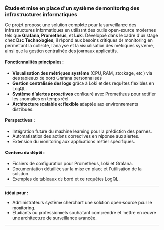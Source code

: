 ### Étude et mise en place d'un système de monitoring des infrastructures informatiques

Ce projet propose une solution complète pour la surveillance des infrastructures informatiques en utilisant des outils open-source modernes tels que **Grafana**, **Prometheus**, et **Loki**. Développé dans le cadre d'un stage chez **Dac Technologies**, il répond aux besoins critiques de monitoring en permettant la collecte, l’analyse et la visualisation des métriques système, ainsi que la gestion centralisée des journaux applicatifs.

#### Fonctionnalités principales :
- **Visualisation des métriques système** (CPU, RAM, stockage, etc.) via des tableaux de bord Grafana personnalisés.
- **Gestion centralisée des logs** grâce à Loki et des requêtes flexibles en LogQL.
- **Système d’alertes proactives** configuré avec Prometheus pour notifier les anomalies en temps réel.
- **Architecture scalable et flexible** adaptée aux environnements distribués.

#### Perspectives :
- Intégration future du machine learning pour la prédiction des pannes.
- Automatisation des actions correctives en réponse aux alertes.
- Extension du monitoring aux applications métier spécifiques.

#### Contenu du dépôt :
- Fichiers de configuration pour Prometheus, Loki et Grafana.
- Documentation détaillée sur la mise en place et l'utilisation de la solution.
- Exemples de tableaux de bord et de requêtes LogQL.

---

**Idéal pour :**  
- Administrateurs système cherchant une solution open-source pour le monitoring.  
- Étudiants ou professionnels souhaitant comprendre et mettre en œuvre une architecture de surveillance avancée.  

--- 